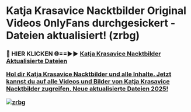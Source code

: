 # Katja Krasavice Nacktbilder Original Videos 0nlyFans durchgesickert - Dateien aktualisiert! (zrbg)

<h3>🔴 HIER KLICKEN 🌐==►► <a href="https://tinyurl.com/h6vf6nb8" rel="nofollow">Katja Krasavice Nacktbilder Aktualisierte Dateien

Hol dir Katja Krasavice Nacktbilder und alle Inhalte. Jetzt kannst du auf alle Videos und Bilder von Katja Krasavice Nacktbilder zugreifen. Neue aktualisierte Dateien 2025!

[![zrbg](https://i.imgur.com/sD4kR3V.gif)](https://tinyurl.com/h6vf6nb8)

